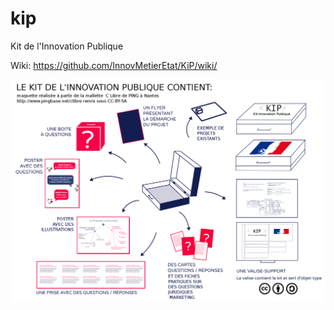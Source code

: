 # kip
Kit de l'Innovation Publique 

Wiki: https://github.com/InnovMetierEtat/KiP/wiki/

![kip](kip.png)
